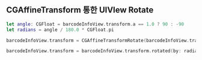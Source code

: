 

## CGAffineTransform 통한 UIVIew Rotate

```swift
let angle: CGFloat = barcodeInfoView.transform.a == 1.0 ? 90 : -90
let radians = angle / 180.0 * CGFloat.pi

barcodeInfoView.transform = CGAffineTransformRotate(barcodeInfoView.transform, radians)

barcodeInfoView.transform = barcodeInfoView.transform.rotated(by: radians)
```